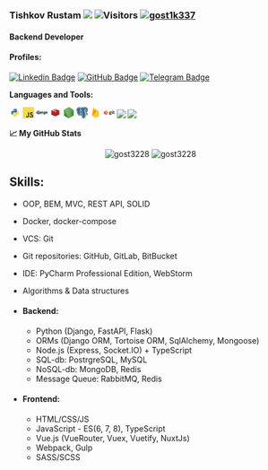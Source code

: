 ### Tishkov Rustam <img src="https://media.giphy.com/media/hvRJCLFzcasrR4ia7z/giphy.gif" width="25px"> ![Visitors](https://visitor-badge.glitch.me/badge?page_id=gost3228) <a href="https://leetcode.com/gost1k337/"><img src="https://img.shields.io/badge/dynamic/json?style=flat-square&labelColor=black&color=%23ffa116&label=Solved&query=solvedOverTotal&url=https%3A%2F%2Fleetcode-badge.vercel.app%2Fapi%2Fusers%2Fgost1k337&logo=leetcode&logoColor=yellow)" alt="gost1k337" /> </a>
#### Backend Developer

#### Profiles:
[![Linkedin Badge](https://img.shields.io/badge/-Rustam_Tishkov-0077B7?style=flat-square&labelColor=0077B7&logo=linkedin&logoColor=white&link=https://www.linkedin.com/in/rustam-tishkov-7633841b4/)](https://www.linkedin.com/in/rustam-tishkov-7633841b4/) [![GitHub Badge](https://img.shields.io/badge/-gost3228-171c23?style=flat-square&labelColor=171c23&logo=github&logoColor=white&link=https://github.com/gost3228)](https://github.com/gost3228) [![Telegram Badge](https://img.shields.io/badge/-gost1k337-2BA5E0?style=flat-square&labelColor=2BA5E0&logo=telegram&logoColor=white&link=https://t.me/gost1k337/)](https://t.me/gost1k337)



<p></p>

**Languages and Tools:**  

<code><img height="20" src="https://raw.githubusercontent.com/github/explore/80688e429a7d4ef2fca1e82350fe8e3517d3494d/topics/python/python.png"></code>
<code><img height="20" src="https://raw.githubusercontent.com/github/explore/80688e429a7d4ef2fca1e82350fe8e3517d3494d/topics/javascript/javascript.png"></code>
<code><img height="20" src="https://raw.githubusercontent.com/github/explore/80688e429a7d4ef2fca1e82350fe8e3517d3494d/topics/django/django.png"></code>
<code><img height="20" src="https://raw.githubusercontent.com/github/explore/80688e429a7d4ef2fca1e82350fe8e3517d3494d/topics/redis/redis.png"></code>
<code><img height="20" src="https://raw.githubusercontent.com/github/explore/80688e429a7d4ef2fca1e82350fe8e3517d3494d/topics/nodejs/nodejs.png"></code>
<code><img height="20" src="https://raw.githubusercontent.com/github/explore/80688e429a7d4ef2fca1e82350fe8e3517d3494d/topics/postgresql/postgresql.png"></code>
<code><img height="20" src="https://raw.githubusercontent.com/github/explore/80688e429a7d4ef2fca1e82350fe8e3517d3494d/topics/firebase/firebase.png"></code>
<code><img height="20" src="https://raw.githubusercontent.com/github/explore/80688e429a7d4ef2fca1e82350fe8e3517d3494d/topics/git/git.png"></code>
<code><img height="20" src="https://styles.redditmedia.com/t5_22y58b/styles/communityIcon_r5ax236rfw961.png"></code>
<code><img height="20" src="https://upload.wikimedia.org/wikipedia/commons/1/19/Celery_logo.png"></code>

**📈 My GitHub Stats**

<p align="center"> <img height=200 src="https://github-readme-stats.vercel.app/api?username=gost3228&show_icons=true&theme=github" alt="gost3228" /> <img height=200 src="https://github-readme-stats.vercel.app/api/top-langs/?username=gost3228&count_private=true&hide=tsql,html&langs_count=10&theme=github&layout=compact" alt="gost3228" /></p>

Skills:
---
  + OOP, BEM, MVC, REST API, SOLID
  + Docker, docker-compose
  + VCS: Git
  + Git repositories: GitHub, GitLab, BitBucket
  + IDE: PyCharm Professional Edition, WebStorm
  + Algorithms & Data structures

 
  + #### Backend:
  
    + Python (Django, FastAPI, Flask)
    + ORMs (Django ORM, Tortoise ORM, SqlAlchemy, Mongoose)
    + Node.js (Express, Socket.IO) + TypeScript
    + SQL-db: PostrgreSQL, MySQL
    + NoSQL-db: MongoDB, Redis
    + Message Queue: RabbitMQ, Redis


  + #### Frontend:

    + HTML/CSS/JS
    + JavaScript - ES(6, 7, 8), TypeScript
    + Vue.js (VueRouter, Vuex, Vuetify, NuxtJs)
    + Webpack, Gulp
    + SASS/SCSS
  
